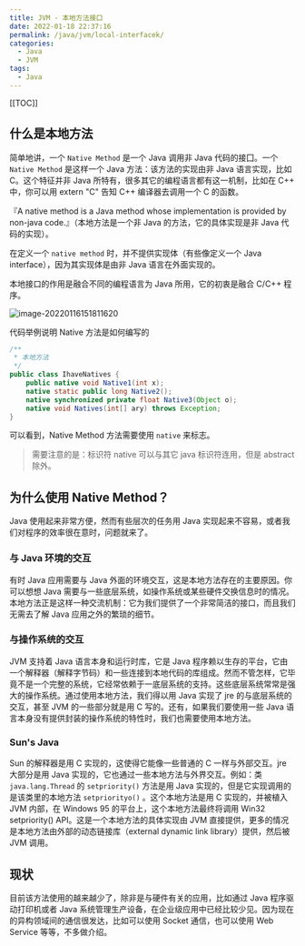 ```yaml
---
title: JVM - 本地方法接口
date: 2022-01-18 22:37:16
permalink: /java/jvm/local-interfacek/
categories:
  - Java
  - JVM
tags:
  - Java
---
```


[[TOC]]

## 什么是本地方法

简单地讲，一个 `Native Method` 是一个 Java 调用非 Java 代码的接囗。一个 `Native Method` 是这样一个 Java 方法：该方法的实现由非 Java 语言实现，比如 C。这个特征并非 Java 所特有，很多其它的编程语言都有这一机制，比如在 C++ 中，你可以用 extern "C" 告知 C++ 编译器去调用一个 C 的函数。

『A native method is a Java method whose implementation is provided by non-java code.』（本地方法是一个非 Java 的方法，它的具体实现是非 Java 代码的实现）。

在定义一个 `native method` 时，并不提供实现体（有些像定义一个 Java interface），因为其实现体是由非 Java 语言在外面实现的。

本地接口的作用是融合不同的编程语言为 Java 所用，它的初衷是融合 C/C++ 程序。

![image-20220116151811620](https://cdn.jsdelivr.net/gh/Kele-Bingtang/static/img/Java/20220116151813.png)

代码举例说明 Native 方法是如何编写的

```java
/**
 * 本地方法
 */
public class IhaveNatives {
    public native void Native1(int x);
    native static public long Native2();
    native synchronized private float Native3(Object o);
    native void Natives(int[] ary) throws Exception;
}
```

可以看到，Native Method 方法需要使用 `native` 来标志。

> 需要注意的是：标识符 native 可以与其它 java 标识符连用，但是 abstract 除外。

## 为什么使用 Native Method？

Java 使用起来非常方便，然而有些层次的任务用 Java 实现起来不容易，或者我们对程序的效率很在意时，问题就来了。

### 与 Java 环境的交互

有时 Java 应用需要与 Java 外面的环境交互，这是本地方法存在的主要原因。你可以想想 Java 需要与一些底层系统，如操作系统或某些硬件交换信息时的情况。本地方法正是这样一种交流机制：它为我们提供了一个非常简洁的接口，而且我们无需去了解 Java 应用之外的繁琐的细节。

### 与操作系统的交互

JVM 支持着 Java 语言本身和运行时库，它是 Java 程序赖以生存的平台，它由一个解释器（解释字节码）和一些连接到本地代码的库组成。然而不管怎样，它毕竟不是一个完整的系统，它经常依赖于一底层系统的支持。这些底层系统常常是强大的操作系统。通过使用本地方法，我们得以用 Java 实现了 jre 的与底层系统的交互，甚至 JVM 的一些部分就是用 C 写的。还有，如果我们要使用一些 Java 语言本身没有提供封装的操作系统的特性时，我们也需要使用本地方法。

### Sun's Java

Sun 的解释器是用 C 实现的，这使得它能像一些普通的 C 一样与外部交互。jre 大部分是用 Java 实现的，它也通过一些本地方法与外界交互。例如：类`java.lang.Thread` 的 `setpriority()` 方法是用 Java 实现的，但是它实现调用的是该类里的本地方法 `setpriorityo()` 。这个本地方法是用 C 实现的，并被植入 JVM 内部，在 Windows 95 的平台上，这个本地方法最终将调用 Win32 setpriority() API。这是一个本地方法的具体实现由 JVM 直接提供，更多的情况是本地方法由外部的动态链接库（external dynamic link library）提供，然后被 JVM 调用。

## 现状

目前该方法使用的越来越少了，除非是与硬件有关的应用，比如通过 Java 程序驱动打印机或者 Java 系统管理生产设备，在企业级应用中已经比较少见。因为现在的异构领域间的通信很发达，比如可以使用 Socket 通信，也可以使用 Web Service 等等，不多做介绍。
